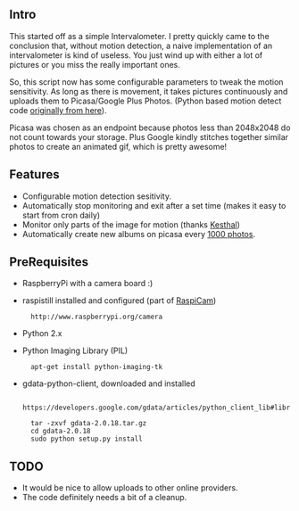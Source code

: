 Intro
-----

This started off as a simple Intervalometer. I pretty quickly came to the conclusion that, without motion detection, a naive implementation of an intervalometer is kind of useless. You just wind up with either a lot of pictures or you miss the really important ones.

So, this script now has some configurable parameters to tweak the motion sensitivity. As long as there is movement, it takes pictures continuously and uploads them to Picasa/Google Plus Photos. (Python based motion detect code [originally from here](http://www.raspberrypi.org/phpBB3/viewtopic.php?p=358259#p362915)).

Picasa was chosen as an endpoint because photos less than 2048x2048 do not count towards your storage.
Plus Google kindly stitches together similar photos to create an animated gif, which is pretty awesome!

Features
-----

* Configurable motion detection sesitivity.
* Automatically stop monitoring and exit after a set time (makes it easy to start from cron daily)
* Monitor only parts of the image for motion (thanks [Kesthal](http://www.raspberrypi.org/phpBB3/viewtopic.php?p=391583#p391583))
* Automatically create new albums on picasa every [1000 photos](https://support.google.com/picasa/answer/43879?hl=en-GB).


PreRequisites
--------------

* RaspberryPi with a camera board :)
* raspistill installed and configured (part of [RaspiCam](https://github.com/raspberrypi/userland/tree/master/host_applications/linux/apps/raspicam))

        http://www.raspberrypi.org/camera
        
* Python 2.x
* Python Imaging Library (PIL)

        apt-get install python-imaging-tk
        
* gdata-python-client, downloaded and installed

        https://developers.google.com/gdata/articles/python_client_lib#library
        
        tar -zxvf gdata-2.0.18.tar.gz 
        cd gdata-2.0.18
        sudo python setup.py install
        
TODO
----

* It would be nice to allow uploads to other online providers.
* The code definitely needs a bit of a cleanup.
